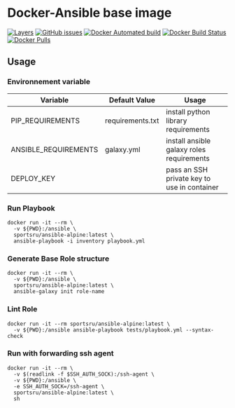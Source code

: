 # Docker-Ansible base image

[![Layers](https://images.microbadger.com/badges/image/sportsru/ansible-alpine.svg)](https://microbadger.com/images/sportsru/ansible-alpine) [![GitHub issues](https://img.shields.io/github/issues/sportsru/docker-ansible-alpine.svg)](https://github.com/sportsru/docker-ansible-alpine) [![Docker Automated build](https://img.shields.io/docker/automated/sportsru/ansible-alpine.svg?maxAge=2592000)](https://hub.docker.com/r/sportsru/ansible-alpine/) [![Docker Build Status](https://img.shields.io/docker/build/sportsru/ansible-alpine.svg?maxAge=2592000)](https://hub.docker.com/r/sportsru/ansible-alpine/) [![Docker Pulls](https://img.shields.io/docker/pulls/sportsru/ansible-alpine.svg)](https://hub.docker.com/r/sportsru/ansible-alpine/)

## Usage

### Environnement variable

| Variable             | Default Value    | Usage                                       |
|----------------------|------------------|---------------------------------------------|
| PIP_REQUIREMENTS     | requirements.txt | install python library requirements         |
| ANSIBLE_REQUIREMENTS | galaxy.yml       | install ansible galaxy roles requirements   |
| DEPLOY_KEY           |                  | pass an SSH private key to use in container |

### Run Playbook

```
docker run -it --rm \
  -v ${PWD}:/ansible \
  sportsru/ansible-alpine:latest \
  ansible-playbook -i inventory playbook.yml
```

### Generate Base Role structure

```
docker run -it --rm \
  -v ${PWD}:/ansible \
  sportsru/ansible-alpine:latest \
  ansible-galaxy init role-name
```

### Lint Role

```
docker run -it --rm sportsru/ansible-alpine:latest \
  -v ${PWD}:/ansible ansible-playbook tests/playbook.yml --syntax-check
```
### Run with forwarding ssh agent

```
docker run -it --rm \
  -v $(readlink -f $SSH_AUTH_SOCK):/ssh-agent \
  -v ${PWD}:/ansible \
  -e SSH_AUTH_SOCK=/ssh-agent \
  sportsru/ansible-alpine:latest \
  sh
```

